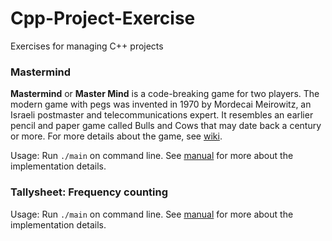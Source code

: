 # Cpp-Project-Exercise
Exercises for managing C++ projects

### Mastermind
**Mastermind** or **Master Mind** is a code-breaking game for two players. The modern game with pegs was invented in 1970 by Mordecai Meirowitz, an Israeli postmaster and telecommunications expert. It resembles an earlier pencil and paper game called Bulls and Cows that may date back a century or more. For more details about the game, see [wiki](https://en.wikipedia.org/wiki/Mastermind_(board_game)).

Usage: Run ```./main``` on command line. See [manual](https://github.com/wkvictor/Cpp-Project-Exercise/blob/master/master_mind/refman.pdf) for more about the implementation details. 

### Tallysheet: Frequency counting
Usage: Run ```./main``` on command line. See [manual](https://github.com/wkvictor/Cpp-Project-Exercise/blob/master/tally_sheet/refman.pdf) for more about the implementation details. 





